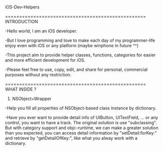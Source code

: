 iOS-Dev-Helpers

==================================================
INTRODUCTION

-Hello world, I am an iOS developer.

-But I love programming and love to make each day of my programmer-life enjoy even with iOS or any platform (maybe winphone in future ^^)

-This project aim to provide helper classes, functions, categories for easier and more efficient development for iOS.

-Please feel free to use, copy, edit, and share for personal, commercial purposes without any restriction.


==================================================
WHAT INSIDE ?

1. NSObject+Wrapper

-Help you fill all properties of NSObject-based class instance by dictionary.

-Have you ever want to provide detail info of UIButton, UITextField, ... or any control, you want to have a track. The original solution is use "subclassing".
	But with category support and objc-runtime, we can make a greater solution than you expected, you can access detail information by "setDetail:forKey:" and retrieve by "getDetailOfKey:", like what you alway work with a dictionary.
    
    

